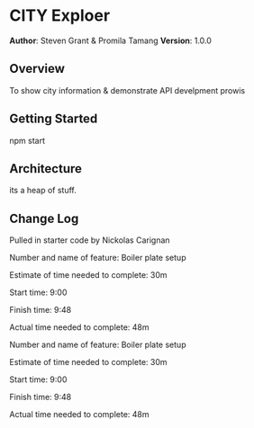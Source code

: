 # CITY Exploer

**Author**: Steven Grant & Promila Tamang
**Version**: 1.0.0

## Overview

To show city information & demonstrate API develpment prowis 

## Getting Started
npm start
## Architecture
its a heap of stuff.

## Change Log
Pulled in starter code by Nickolas Carignan 

Number and name of feature: Boiler plate setup

Estimate of time needed to complete: 30m

Start time: 9:00

Finish time: 9:48

Actual time needed to complete: 48m

Number and name of feature: Boiler plate setup

Estimate of time needed to complete: 30m

Start time: 9:00

Finish time: 9:48

Actual time needed to complete: 48m

